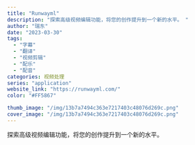 ```yaml
---
title: "Runwayml"
description: "探索高级视频编辑功能，将您的创作提升到一个新的水平。 "
author: "瑞东"
date: "2023-03-30"
tags:
  - "字幕"
  - "翻译"
  - "视频剪辑"
  - "配乐"
  - "配音"
categories: 视频处理
series: "application"
website_link: "https://runwayml.com/"
color: "#FF5867"

thumb_image: "/img/13b7a7494c363e7217403c48076d269c.png"
cover_image: "/img/13b7a7494c363e7217403c48076d269c.png"
---
```


探索高级视频编辑功能，将您的创作提升到一个新的水平。 